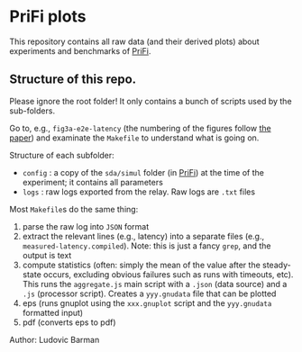 # PriFi plots

This repository contains all raw data (and their derived plots) about experiments and benchmarks of [PriFi](https://github.com/dedis/prifi).

## Structure of this repo.

Please ignore the root folder! It only contains a bunch of scripts used by the sub-folders.

Go to, e.g., `fig3a-e2e-latency` (the numbering of the figures follow [the paper](https://arxiv.org/abs/1710.10237)) and examinate the `Makefile` to understand what is going on.

Structure of each subfolder:
- `config` : a copy of the `sda/simul` folder (in [PriFi](https://github.com/dedis/prifi)) at the time of the experiment; it contains all parameters
- `logs` : raw logs exported from the relay. Raw logs are `.txt` files

Most `Makefile`s do the same thing: 
1. parse the raw log into `JSON` format
2. extract the relevant lines (e.g., latency) into a separate files (e.g., `measured-latency.compiled`). Note: this is just a fancy `grep`, and the output is text
3. compute statistics (often: simply the mean of the value after the steady-state occurs, excluding obvious failures such as runs with timeouts, etc). This runs the `aggregate.js` main script with a `.json` (data source) and a `.js` (processor script). Creates a `yyy.gnudata` file that can be plotted
4. eps (runs gnuplot using the `xxx.gnuplot` script and the `yyy.gnudata` formatted input)
5. pdf (converts eps to pdf)

Author: Ludovic Barman
